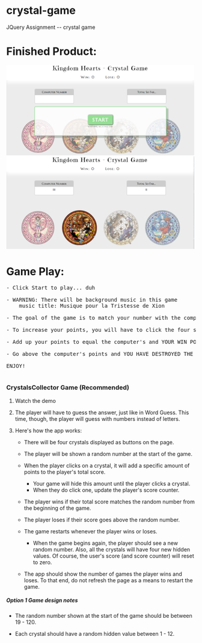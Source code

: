# crystal-game
JQuery Assignment -- crystal game


# Finished Product:
<img src="assets/image/start-pg.png" alt="Finished Index" width="500px"/>
<img src="assets/image/game-pg.png" alt="Finished Index" width="500px"/>


# Game Play:
<pre>
- Click Start to play... duh

- WARNING: There will be background music in this game
    music title: Musique pour la Tristesse de Xion

- The goal of the game is to match your number with the computer's number

- To increase your points, you will have to click the four stations on the bottom each having their own random number.

- Add up your points to equal the computer's and YOUR WIN POINT GOES UP BY 1 WHOLE POINT! -- pat yourself on the back

- Go above the computer's points and YOU HAVE DESTROYED THE KINDOM HEARTS WORLDS!!! LIFE AS WE KNOW IT IS OVER!! -- haha just kidding you will just increase you lose points by 1

ENJOY!

</pre>

### CrystalsCollector Game (Recommended)

1. Watch the demo

2. The player will have to guess the answer, just like in Word Guess. This time, though, the player will guess with numbers instead of letters. 

3. Here's how the app works:

   * There will be four crystals displayed as buttons on the page.

   * The player will be shown a random number at the start of the game.

   * When the player clicks on a crystal, it will add a specific amount of points to the player's total score. 

     * Your game will hide this amount until the player clicks a crystal.
     * When they do click one, update the player's score counter.

   * The player wins if their total score matches the random number from the beginning of the game.

   * The player loses if their score goes above the random number.

   * The game restarts whenever the player wins or loses.

     * When the game begins again, the player should see a new random number. Also, all the crystals will have four new hidden values. Of course, the user's score (and score counter) will reset to zero.

   * The app should show the number of games the player wins and loses. To that end, do not refresh the page as a means to restart the game.

##### Option 1 Game design notes

* The random number shown at the start of the game should be between 19 - 120.

* Each crystal should have a random hidden value between 1 - 12.